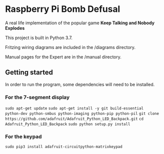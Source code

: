 # Raspberry Pi Bomb Defusal
A real life implementation of the popular game **Keep Talking and Nobody Explodes**

This project is built in Python 3.7.

Fritzing wiring diagrams are included in the /diagrams directory. 

Manual pages for the Expert are in the /manual directory.

## Getting started
In order to run the program, some dependencies will need to be installed.
### For the 7-segment display
`sudo apt-get update`
`sudo apt-get install -y git build-essential python-dev python-smbus python-imaging python-pip python-pil`
`git clone https://github.com/adafruit/Adafruit_Python_LED_Backpack.git`
`cd Adafruit_Python_LED_Backpack`
`sudo python setup.py install`

### For the keypad
`sudo pip3 install adafruit-circuitpython-matrixkeypad`

